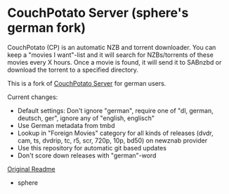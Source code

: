 CouchPotato Server (sphere's german fork)
=====

CouchPotato (CP) is an automatic NZB and torrent downloader. You can keep a "movies I want"-list and it will search for NZBs/torrents of these movies every X hours.
Once a movie is found, it will send it to SABnzbd or download the torrent to a specified directory.

This is a fork of [CouchPotato Server](https://github.com/RuudBurger/CouchPotatoServer) for german users.

Current changes:
* Default settings: Don't ignore "german", require one of "dl, german, deutsch, ger", ignore any of "english, englisch"
* Use German metadata from tmbd
* Lookup in "Foreign Movies" category for all kinds of releases (dvdr, cam, ts, dvdrip, tc, r5, scr, 720p, 10p, bd50) on newznab provider
* Use this repository for automatic git based updates
* Don't score down releases with "german"-word

[Original Readme](https://github.com/RuudBurger/CouchPotatoServer/blob/master/README.md)

- sphere
